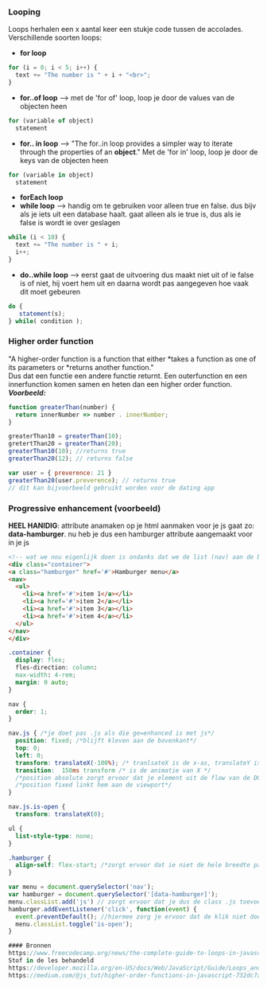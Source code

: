 ### Looping
Loops herhalen een x aantal keer een stukje code tussen de accolades. Verschillende soorten loops: 
- **for loop**  
```js
for (i = 0; i < 5; i++) {
  text += "The number is " + i + "<br>";
}
```
- **for..of loop** --> met de 'for of' loop, loop je door de values van de objecten heen  
```js
for (variable of object)
  statement
 ```
- **for.. in loop** --> "The for..in loop provides a simpler way to iterate through the properties of an **object**." Met de 'for in' loop, loop je door de keys van de objecten heen   
``` js
for (variable in object)
  statement
 ```  
- **forEach loop**  
- **while loop** --> handig om te gebruiken voor alleen true en false. dus bijv als je iets uit een database haalt. gaat alleen als ie true is, dus als ie false is wordt ie over geslagen  
``` js
while (i < 10) {
  text += "The number is " + i;
  i++;
}
```
- **do..while loop** --> eerst gaat de uitvoering dus maakt niet uit of ie false is of niet, hij voert hem uit en daarna wordt pas aangegeven hoe vaak dit moet gebeuren  
``` js
do {
   statement(s);
} while( condition );
```


### Higher order function 
"A higher-order function is a function that either *takes a function as one of its parameters or *returns another function."  
Dus dat een functie een andere functie returnt. Een outerfunction en een innerfunction komen samen en heten dan een higher order function.  
***Voorbeeld:***
```js
function greaterThan(number) {
  return innerNumber => number . innerNumber;
}

greaterThan10 = greaterThan(10); 
gretertThan20 = greaterThan(20); 
greaterThan10(10); //returns true 
greaterThan20(12); // returns false

var user = { preverence: 21 }
greaterThan20(user.preverence); // returns true
// dit kan bijvoorbeeld gebruikt worden voor de dating app

```

### Progressive enhancement (voorbeeld)  
**HEEL HANIDIG**: attribute anamaken op je html aanmaken voor je js gaat zo: **data-hamburger**. nu heb je dus een hamburger attribute aangemaakt voor in je js
```html
<!-- wat we nou eigenlijk doen is ondanks dat we de list (nav) aan de bovenkant van de pagina in de html zetten, op de pagina index.html krijg je door display flex en order hem toch onderaan de paigna -->
<div class="container">
<a class="hamburger" href='#'>Hamburger menu</a>
<nav>
  <ul>
    <li><a href='#'>item 1</a></li>
    <li><a href='#'>item 2</a></li>
    <li><a href='#'>item 3</a></li>
    <li><a href='#'>item 4</a></li>
  </ul>
</nav>
</div>
```
```css
.container {
  display: flex;
  fles-direction: column:
  max-width: 4-rem;
  margin: 0 auto;
}

nav {
  order: 1;
}

nav.js { /*je doet pas .js als die ge=enhanced is met js*/
  position: fixed; /*blijft kleven aan de bovenkant*/
  top: 0;
  left: 0;
  transform: translateX(-100%); /* tranlsateX is de x-as, translateY is de y-as. dus hij haalt hem nu 100% naar links*/
  transition:  150ms transform /* is de animatie van X */
  /*position absolute zorgt ervoor dat je element uit de flow van de DOM gaat*/
  /*position fixed linkt hem aan de viewport*/
}

nav.js.is-open {
  transform: translateX(0);

ul {
  list-style-type: none;
}

.hamburger {
  align-self: flex-start; /*zorgt ervoor dat ie niet de hele breedte pakt*/
}
```
``` js
var menu = document.querySelector('nav');
var hamburger = document.querySelector('[data-hamburger]');
menu.classList.add('js') // zorgt ervoor dat je dus de class .js toevoegt wanneer js wordt gebruikt DUS progressive enhancement
hamburger.addEventListener('click', function(event) {
  event.preventDefault(); //hiermee zorg je ervoor dat de klik niet doet wat in de html is gedeclareerd
  menu.classList.toggle('is-open');
}

#### Bronnen  
https://www.freecodecamp.org/news/the-complete-guide-to-loops-in-javascript-f5e242921d8c/  
Stof in de les behandeld  
https://developer.mozilla.org/en-US/docs/Web/JavaScript/Guide/Loops_and_iteration#for...in_statement  
https://medium.com/@js_tut/higher-order-functions-in-javascript-732dc7a1952d
